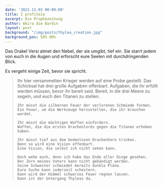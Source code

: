 ```yaml
---
date: '2021-11-03 00:00:00'
title: I profiteía
excerpt: Die Prophezeihung
author: Akira die Bardin
layout: post
background: "/img/posts/thylea_creation.jpg"
background_pos: 50% 80%
---
```


Das Orakel Versi atmet den Nebel, der sie umgibt, tief ein. Sie starrt jedem von euch in die Augen und erforscht eure Seelen mit durchdringenden Blick.

Es vergeht einige Zeit, bevor sie spricht.

<div class="rhyme">
  <blockquote>
    Ihr hier versammelten Krieger werden auf eine Probe gestellt.
    Das Schicksal hat drei große Aufgaben offenbart.
    Aufgaben, die ihr erfüllt werden müssen, bevor ihr bereit seid.
    Bereit, in die drei Meere zu segeln, und euch den Titanen zu stellen.

    Ihr müsst die silbernen Feuer der verlorenen Schmiede formen.
    Ein Feuer, um die Werkzeuge herzustellen, die ihr brauchen werdet.

    Ihr müsst die mächtigen Waffen einfordern.
    Waffen, die die ersten Drachenlords gegen die Titanen erhoben haben.

    Ihr müsst tief aus dem bodenlosen Drachenhorn trinken.
    Denn so wird eine Vision offenbart.
    Eine Vision, die selbst ich nicht sehen kann.

    Doch wehe euch, denn ich habe das Ende aller Dinge gesehen.
    Der Zorn meines Vaters kann nicht gebändigt werden.
    Seine Schwester schmiedet bereits dunkle Pläne.
    Eure Suche kann jederzeit scheitern.
    Dann wird der Himmel schwarzes Feuer regnen lassen.
    Dann ist der Untergang Thyleas da.
  </blockquote>
</div>
